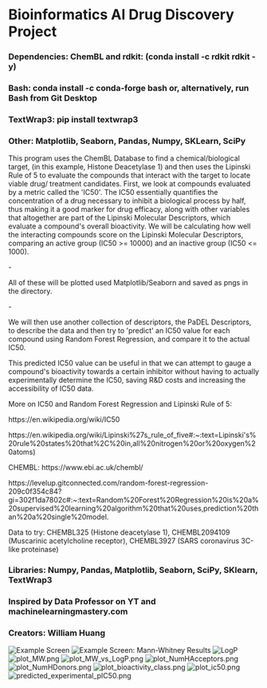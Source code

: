 <h1>Bioinformatics AI Drug Discovery Project</h1>
<h3>Dependencies: ChemBL and rdkit: (conda install -c rdkit rdkit -y)</h3>
<h3>Bash: conda install -c conda-forge bash or, alternatively, run Bash from Git Desktop</h3>
<h3>TextWrap3: pip install textwrap3</h3>
<h3>Other: Matplotlib, Seaborn, Pandas, Numpy, SKLearn, SciPy</h3>
  <p>This program uses the ChemBL Database to find a chemical/biological target, 
  (in this example, Histone Deacetylase 1) and then uses the Lipinski Rule of 5 
  to evaluate the compounds that interact with the target to locate viable drug/
  treatment candidates. First, we look at compounds evaluated by a metric called the 'IC50'.
  The IC50 essentially quantifies the concentration of a drug necessary
  to inhibit a biological process by half, thus making it a good marker
  for drug efficacy, along with other variables that altogether are part
  of the Lipinski Molecular Descriptors, which evaluate a compound's
  overall bioactivity. We will be calculating how well the interacting
  compounds score on the Lipinski Molecular Descriptors, comparing an
  active group (IC50 >= 10000) and an inactive group (IC50 <= 1000).
  <p> -</p> 
  <p>All of these will be plotted used Matplotlib/Seaborn and saved as pngs in the
  directory.</p>
  <p>-</p>


  We will then use another collection of descriptors, the PaDEL
  Descriptors, to describe the data and then try to 'predict' an IC50
  value for each compound using Random Forest Regression, and compare it
  to the actual IC50.


  This predicted IC50 value can be useful in that we can attempt to
  gauge a compound's bioactivity towards a certain inhibitor without
  having to actually experimentally determine the IC50, saving R&D costs and
  increasing the accessibility of IC50 data.</p>
  
    
  <p>More on IC50 and Random Forest Regression and Lipinski Rule of 5:</p>
  <p>https://en.wikipedia.org/wiki/IC50</p>
  <p>https://en.wikipedia.org/wiki/Lipinski%27s_rule_of_five#:~:text=Lipinski's%20rule%20states%20that%2C%20in,all%20nitrogen%20or%20oxygen%20atoms)
  <p>CHEMBL: https://www.ebi.ac.uk/chembl/</p>
  <p>https://levelup.gitconnected.com/random-forest-regression-209c0f354c84?gi=302f1da7802c#:~:text=Random%20Forest%20Regression%20is%20a%20supervised%20learning%20algorithm%20that%20uses,prediction%20than%20a%20single%20model.</p>
  
  <p>Data to try: CHEMBL325 (Histone deacetylase 1), CHEMBL2094109 (Muscarinic acetylcholine receptor), 	CHEMBL3927 (SARS coronavirus 3C-like proteinase) 
  </p>  
 <h3>Libraries: Numpy, Pandas, Matplotlib, Seaborn, SciPy, SKlearn, TextWrap3</h3>
 <h3>Inspired by Data Professor on YT and machinelearningmastery.com</h3>
 <h3>Creators: William Huang</h3>
 
  ![Example Screen](https://github.com/williamhuang3/bioinformatics-drug-project/blob/main/assets/Screenshot%20(24).png)
  ![Example Screen: Mann-Whitney Results](https://github.com/williamhuang3/bioinformatics-drug-project/blob/main/assets/Screenshot%20(26).png)
  ![LogP](https://github.com/williamhuang3/bioinformatics-drug-project/blob/main/assets/plot_LogP.png)
  ![plot_MW.png](https://github.com/williamhuang3/bioinformatics-drug-project/blob/main/assets/plot_MW.png)
  ![plot_MW_vs_LogP.png](https://github.com/williamhuang3/bioinformatics-drug-project/blob/main/assets/plot_MW_vs_LogP.png)
  ![plot_NumHAcceptors.png](https://github.com/williamhuang3/bioinformatics-drug-project/blob/main/assets/plot_NumHAcceptors.png)
  ![plot_NumHDonors.png](https://github.com/williamhuang3/bioinformatics-drug-project/blob/main/assets/plot_NumHDonors.png)
  ![plot_bioactivity_class.png](https://github.com/williamhuang3/bioinformatics-drug-project/blob/main/assets/plot_bioactivity_class.png)
  ![plot_ic50.png](https://github.com/williamhuang3/bioinformatics-drug-project/blob/main/assets/plot_ic50.png)
  ![predicted_experimental_pIC50.png](https://github.com/williamhuang3/bioinformatics-drug-project/blob/main/assets/predicted_experimental_pIC50.png)



